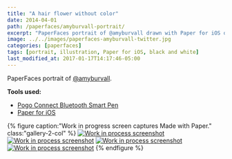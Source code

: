 ```yaml
---
title: "A hair flower without color"
date: 2014-04-01
path: /paperfaces/amyburvall-portrait/
excerpt: "PaperFaces portrait of @amyburvall drawn with Paper for iOS on an iPad."
image: ../../images/paperfaces-amyburvall-twitter.jpg
categories: [paperfaces]
tags: [portrait, illustration, Paper for iOS, black and white]
last_modified_at: 2017-01-17T14:17:46-05:00
---
```


PaperFaces portrait of [@amyburvall](https://twitter.com/amyburvall).

**Tools used:**

- [Pogo Connect Bluetooth Smart Pen](https://www.amazon.com/gp/product/B009K448L4/ref=as_li_ss_tl?ie=UTF8&camp=1789&creative=390957&creativeASIN=B009K448L4&linkCode=as2&tag=mademist-20)
- [Paper for iOS](https://paper.bywetransfer.com/)

{% figure caption:"Work in progress screen captures Made with Paper." class:"gallery-2-col" %}
[![Work in process screenshot](../../images/paperfaces-amyburvall-process-1-600.jpg)](../../images/paperfaces-amyburvall-process-1-lg.jpg)
[![Work in process screenshot](../../images/paperfaces-amyburvall-process-2-600.jpg)](../../images/paperfaces-amyburvall-process-2-lg.jpg)
[![Work in process screenshot](../../images/paperfaces-amyburvall-process-3-600.jpg)](../../images/paperfaces-amyburvall-process-3-lg.jpg)
[![Work in process screenshot](../../images/paperfaces-amyburvall-process-4-600.jpg)](../../images/paperfaces-amyburvall-process-4-lg.jpg)
{% endfigure %}
